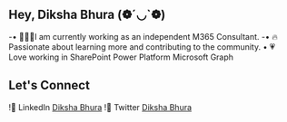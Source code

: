 ## Hey, Diksha Bhura (❁´◡`❁) 

-• 👩🏻‍💻I am currently working as an independent M365 Consultant.
-• 🔥Passionate about learning more and contributing to the community.
• 💗 Love working in
        SharePoint
        Power Platform
        Microsoft Graph

## Let's Connect
!💼 LinkedIn [Diksha Bhura](https://www.linkedin.com/in/dikshabhura/)
!💙 Twitter [Diksha Bhura](https://twitter.com/BhuraDiksha)
